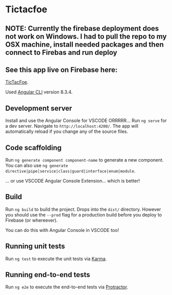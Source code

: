 # Tictacfoe

## NOTE: Currently the firebase deployment does not work on Windows. I had to pull the repo to my OSX machine, install needed packages and then connect to Firebas and run deploy

## See this app live on Firebase here:

[TicTacFoe](https://tictacfoe-b17c01.firebaseapp.com/).

Used [Angular CLI](https://github.com/angular/angular-cli) version 8.3.4.

## Development server

Install and use the Angular Console for VSCODE ORRRRR...
Run `ng serve` for a dev server. Navigate to `http://localhost:4200/`. The app will automatically reload if you change any of the source files.

## Code scaffolding

Run `ng generate component component-name` to generate a new component. You can also use `ng generate directive|pipe|service|class|guard|interface|enum|module`.

... or use VSCODE Angular Console Extension... which is better!

## Build

Run `ng build` to build the project. Drops into the `dist/` directory. However you should use the `--prod` flag for a production build before you deploy to Firebase (or whereever).

You can do this with Angular Console in VSCODE too!

## Running unit tests

Run `ng test` to execute the unit tests via [Karma](https://karma-runner.github.io).

## Running end-to-end tests

Run `ng e2e` to execute the end-to-end tests via [Protractor](http://www.protractortest.org/).
